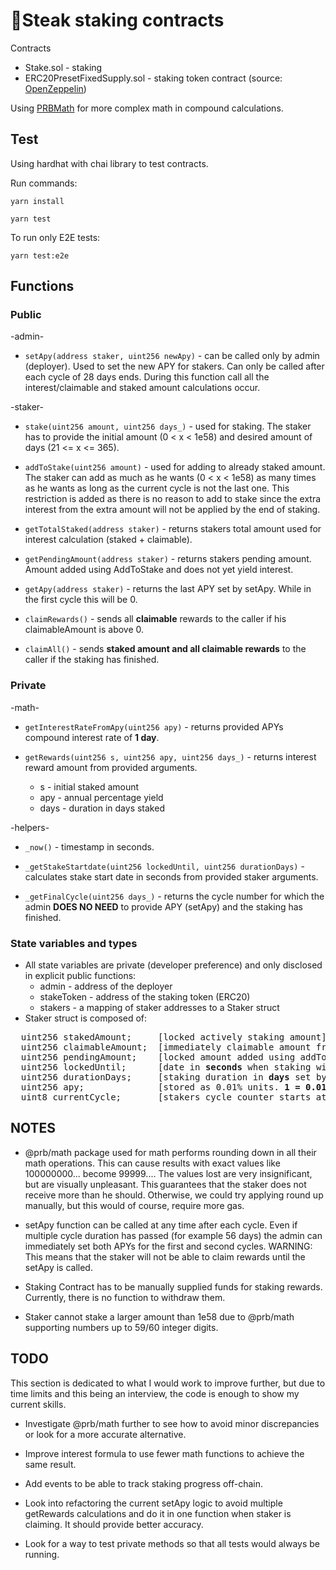 # 🥩Steak staking contracts

Contracts
- Stake.sol - staking
- ERC20PresetFixedSupply.sol - staking token contract (source: [OpenZeppelin](https://github.com/OpenZeppelin/openzeppelin-contracts))

Using [PRBMath](https://www.npmjs.com/package/@prb/math) for more complex math in compound calculations.

## Test

Using hardhat with chai library to test contracts.

Run commands:

`yarn install`

`yarn test`

To run only E2E tests:

`yarn test:e2e`

## Functions

### Public

-admin-

- `setApy(address staker, uint256 newApy)` - can be called only by admin (deployer). Used to set the new APY for stakers. Can only be called after each cycle of 28 days ends. During this function call all the interest/claimable and staked amount calculations occur.

-staker-

- `stake(uint256 amount, uint256 days_)` - used for staking. The staker has to provide the initial amount (0 < x < 1e58) and desired amount of days (21 <= x <= 365).

- `addToStake(uint256 amount)` - used for adding to already staked amount. The staker can add as much as he wants (0 < x < 1e58) as many times as he wants as long as the current cycle is not the last one. This restriction is added as there is no reason to add to stake since the extra interest from the extra amount will not be applied by the end of staking.

- `getTotalStaked(address staker)` - returns stakers total amount used for interest calculation (staked + claimable).

- `getPendingAmount(address staker)` - returns stakers pending amount. Amount added using AddToStake and does not yet yield interest.

- `getApy(address staker)` - returns the last APY set by setApy. While in the first cycle this will be 0.

- `claimRewards()` - sends all **claimable** rewards to the caller if his claimableAmount is above 0.

- `claimAll()` - sends **staked amount and all claimable rewards** to the caller if the staking has finished.

### Private

-math-

- `getInterestRateFromApy(uint256 apy)` - returns provided APYs compound interest rate of **1 day**.

- `getRewards(uint256 s, uint256 apy, uint256 days_)` - returns interest reward amount from provided arguments.
  - s - initial staked amount
  - apy - annual percentage yield
  - days - duration in days staked

-helpers-

- `_now()` - timestamp in seconds.

- `_getStakeStartdate(uint256 lockedUntil, uint256 durationDays)` - calculates stake start date in seconds from provided staker arguments.

- `_getFinalCycle(uint256 days_)` - returns the cycle number for which the admin **DOES NO NEED** to provide APY (setApy) and the staking has finished.


### State variables and types

- All state variables are private (developer preference) and only disclosed in explicit public functions:
  - admin - address of the deployer
  - stakeToken - address of the staking token (ERC20)
  - stakers - a mapping of staker addresses to a Staker struct
- Staker struct is composed of:
<pre>
  uint256 stakedAmount;     [locked actively staking amount]
  uint256 claimableAmount;  [immediately claimable amount from staking]
  uint256 pendingAmount;    [locked amount added using addToStake and is pending addition to stakedAmount at the beginning of the next cycle]
  uint256 lockedUntil;      [date in <b>seconds</b> when staking will finish]
  uint256 durationDays;     [staking duration in <b>days</b> set by the staker at the beginning]
  uint256 apy;              [stored as 0.01% units. <b>1 = 0.01%</b>]
  uint8 currentCycle;       [stakers cycle counter starts at 1]
</pre>

## NOTES

- @prb/math package used for math performs rounding down in all their math operations. This can cause results with exact values like 100000000... become 99999.... The values lost are very insignificant, but are visually unpleasant. This guarantees that the staker does not receive more than he should. Otherwise, we could try applying round up manually, but this would of course, require more gas.

- setApy function can be called at any time after each cycle. Even if multiple cycle duration has passed (for example 56 days) the admin can immediately set both APYs for the first and second cycles. WARNING: This means that the staker will not be able to claim rewards until the setApy is called.

- Staking Contract has to be manually supplied funds for staking rewards. Currently, there is no function to withdraw them.

- Staker cannot stake a larger amount than 1e58 due to @prb/math supporting numbers up to 59/60 integer digits.

## TODO

This section is dedicated to what I would work to improve further, but due to time limits and this being an interview, the code is enough to show my current skills.

- Investigate @prb/math further to see how to avoid minor discrepancies or look for a more accurate alternative.

- Improve interest formula to use fewer math functions to achieve the same result.

- Add events to be able to track staking progress off-chain.

- Look into refactoring the current setApy logic to avoid multiple getRewards calculations and do it in one function when staker is claiming. It should provide better accuracy.

- Look for a way to test private methods so that all tests would always be running.
